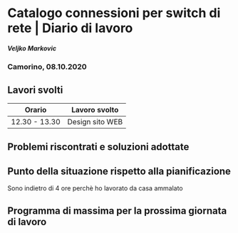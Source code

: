 # Catalogo connessioni per switch di rete | Diario di lavoro
##### Veljko Markovic
### Camorino, 08.10.2020

## Lavori svolti


|Orario        |Lavoro svolto                 |
|--------------|------------------------------|
|12.30 - 13.30      |Design sito WEB      |

##  Problemi riscontrati e soluzioni adottate


##  Punto della situazione rispetto alla pianificazione
Sono indietro di 4 ore perchè ho lavorato da casa ammalato

## Programma di massima per la prossima giornata di lavoro
